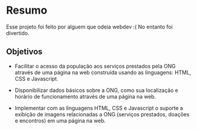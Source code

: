 # Resumo
Esse projeto foi feito por alguem que odeia webdev :(
No entanto foi divertido.

## Objetivos
- Facilitar o acesso da população aos serviços prestados pela ONG através de uma
página na web construída usando as linguagens: HTML, CSS e Javascript.

- Disponibilizar dados básicos sobre a ONG, como sua localização e horário de
funcionamento através de uma página na web.

- Implementar com as linguagens HTML, CSS e Javascript o suporte a exibição de
imagens relacionadas a ONG (serviços prestados, doações e encontros) em uma
página na web.
